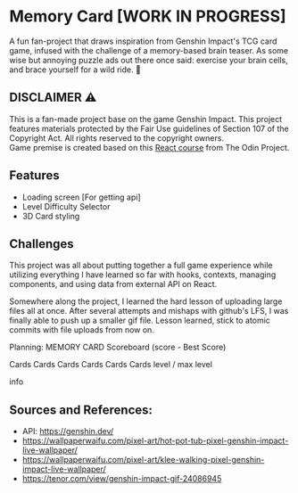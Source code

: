 # Memory Card [WORK IN PROGRESS]
A fun fan-project that draws inspiration from Genshin Impact's TCG card game, infused with the challenge of a memory-based brain teaser. As some wise but annoying puzzle ads out there once said: exercise your brain cells, and brace yourself for a wild ride. 🧩

## DISCLAIMER ⚠️
This is a fan-made project base on the game Genshin Impact. This project features materials protected by the Fair Use guidelines of Section 107 of the Copyright Act. All rights reserved to the copyright owners. <br>
Game premise is created based on this [React course](https://www.theodinproject.com/lessons/node-path-react-new-memory-card) from The Odin Project.

## Features
- Loading screen [For getting api]
- Level Difficulty Selector
- 3D Card styling

## Challenges
This project was all about putting together a full game experience while utilizing everything I have learned so far with hooks, contexts, managing components, and using data from external API on React. 

Somewhere along the project, I learned the hard lesson of uploading large files all at once. After several attempts and mishaps with github's LFS, I was finally able to push up a smaller gif file. Lesson learned, stick to atomic commits with file uploads from now on.

Planning: 
MEMORY CARD
 Scoreboard (score - Best Score)

 Cards Cards Cards Cards Cards Cards
         level / max level

 info


## Sources and References:
- API: https://genshin.dev/
- https://wallpaperwaifu.com/pixel-art/hot-pot-tub-pixel-genshin-impact-live-wallpaper/
- https://wallpaperwaifu.com/pixel-art/klee-walking-pixel-genshin-impact-live-wallpaper/
- https://tenor.com/view/genshin-impact-gif-24086945